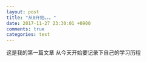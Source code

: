 ```yaml
---
layout: post
title: "从0开始。。。"
date: 2017-11-27 23:30:01 +0900
comments: true
categories: test
---
```

这是我的第一篇文章
从今天开始要记录下自己的学习历程